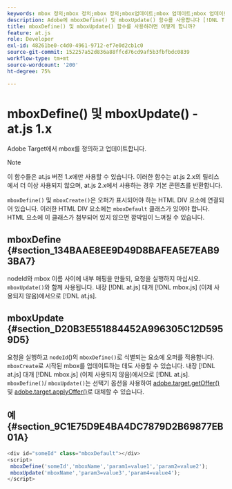```yaml
---
keywords: mbox 정의;mbox 정의;mbox 정의;mbox업데이트;mbox 업데이트;mbox 업데이트;at.js;함수;함수
description: Adobe에 mboxDefine() 및 mboxUpdate() 함수를 사용합니다 [!DNL Target] at.js JavaScript 라이브러리를 사용하여 mbox를 정의하거나 업데이트합니다. (at.js 1.x)
title: mboxDefine() 및 mboxUpdate() 함수를 사용하려면 어떻게 합니까?
feature: at.js
role: Developer
exl-id: 48261be0-c4d0-4961-9712-ef7e0d2cb1c0
source-git-commit: 152257a52d836a88ffcd76cd9af5b3fbfbdc0839
workflow-type: tm+mt
source-wordcount: '200'
ht-degree: 75%

---
```


# mboxDefine() 및 mboxUpdate() - at.js 1.x

Adobe Target에서 mbox를 정의하고 업데이트합니다.

>[!NOTE]
>
>이 함수들은 at.js 버전 1.*x*&#x200B;에만 사용할 수 있습니다. 이러한 함수는 at.js 2.x의 릴리스에서 더 이상 사용되지 않으며, at.js 2.x에서 사용하는 경우 기본 콘텐츠를 반환합니다.

`mboxDefine()` 및 `mboxCreate()`은 오퍼가 표시되어야 하는 HTML DIV 요소에 연결되어 있습니다. 이러한 HTML DIV 요소에는 `mboxDefault` 클래스가 있어야 합니다. HTML 요소에 이 클래스가 첨부되어 있지 않으면 깜박임이 느껴질 수 있습니다.

## mboxDefine {#section_134BAAE8EE9D49D8BAFEA5E7EAB93BA7}

nodeId와 mbox 이름 사이에 내부 매핑을 만들되, 요청을 실행하지 마십시오. `mboxUpdate()`와 함께 사용됩니다. 내장 [!DNL at.js] 대개 [!DNL mbox.js] (이제 사용되지 않음)에서으로 [!DNL at.js].

## mboxUpdate {#section_D20B3E551884452A996305C12D5959D5}

요청을 실행하고 `nodeId`()의 `mboxDefine()`로 식별되는 요소에 오퍼를 적용합니다. `mboxCreate`로 시작된 mbox를 업데이트하는 데도 사용할 수 있습니다. 내장 [!DNL at.js] 대개 [!DNL mbox.js] (이제 사용되지 않음)에서으로 [!DNL at.js]. `mboxDefine()`/ `mboxUpdate()`는 선택기 옵션을 사용하여 [adobe.target.getOffer()](/help/main/c-implementing-target/c-implementing-target-for-client-side-web/adobe-target-getoffer.md) 및 [adobe.target.applyOffer()](/help/main/c-implementing-target/c-implementing-target-for-client-side-web/adobe-target-applyoffer.md)로 대체할 수 있습니다.

## 예 {#section_9C1E75D9E4BA4DC7879D2B69877EB01A}

```javascript
<div id="someId" class="mboxDefault"></div> 
<script> 
 mboxDefine('someId','mboxName','param1=value1','param2=value2'); 
 mboxUpdate('mboxName','param3=value3','param4=value4'); 
</script>
```
